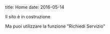 title: Home
date: 2016-05-14

Il sito è in costruzione

Ma puoi utilizzare la funzione "Richiedi Servizio"